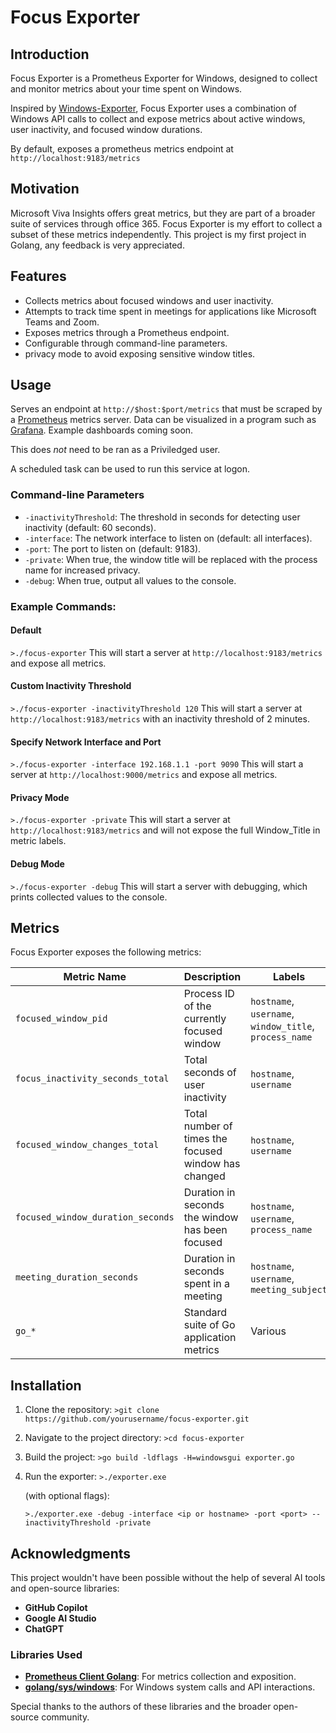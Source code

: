 # Focus Exporter

## Introduction

Focus Exporter is a Prometheus Exporter for Windows, designed to collect and monitor metrics about your time spent on Windows. 

Inspired by [Windows-Exporter](https://github.com/prometheus-community/windows_exporter), Focus Exporter uses a combination of Windows API calls to collect and expose metrics about active windows, user inactivity, and focused window durations.

By default, exposes a prometheus metrics endpoint at ```http://localhost:9183/metrics```

## Motivation

Microsoft Viva Insights offers great metrics, but they are part of a broader suite of services through office 365. Focus Exporter is my effort to collect a subset of these metrics independently. This project is my first project in Golang, any feedback is very appreciated. 

## Features

- Collects metrics about focused windows and user inactivity.
- Attempts to track time spent in meetings for applications like Microsoft Teams and Zoom.
- Exposes metrics through a Prometheus endpoint.
- Configurable through command-line parameters.
- privacy mode to avoid exposing sensitive window titles.

## Usage

Serves an endpoint at ```http://$host:$port/metrics``` that must be scraped by a [Prometheus](https://github.com/prometheus-community) metrics server. Data can be visualized in a program such as [Grafana](https://github.com/grafana/grafana). Example dashboards coming soon. 

This does _not_ need to be ran as a Priviledged user. 

A scheduled task can be used to run this service at logon. 

### Command-line Parameters

- `-inactivityThreshold`: The threshold in seconds for detecting user inactivity (default: 60 seconds).
- `-interface`: The network interface to listen on (default: all interfaces).
- `-port`: The port to listen on (default: 9183).
- `-private`: When true, the window title will be replaced with the process name for increased privacy.
- `-debug`: When true, output all values to the console.

### Example Commands:

#### Default

```>./focus-exporter``` This will start a server at ```http://localhost:9183/metrics``` and expose all metrics.

#### Custom Inactivity Threshold

```>./focus-exporter -inactivityThreshold 120``` This will start a server at ```http://localhost:9183/metrics``` with an inactivity threshold of 2 minutes. 

#### Specify Network Interface and Port

```>./focus-exporter -interface 192.168.1.1 -port 9090``` This will start a server at ```http://localhost:9000/metrics``` and expose all metrics.

#### Privacy Mode

```>./focus-exporter -private``` This will start a server at ```http://localhost:9183/metrics``` and will not expose the full Window_Title in metric labels.

#### Debug Mode

```>./focus-exporter -debug``` This will start a server with debugging, which prints collected values to the console. 

## Metrics

Focus Exporter exposes the following metrics:

| Metric Name                           | Description                                        | Labels                                   | Type    |
|---------------------------------------|----------------------------------------------------|------------------------------------------|---------|
| `focused_window_pid`                  | Process ID of the currently focused window         | `hostname`, `username`, `window_title`, `process_name` | Gauge   |
| `focus_inactivity_seconds_total`      | Total seconds of user inactivity                   | `hostname`, `username`                   | Counter |
| `focused_window_changes_total`        | Total number of times the focused window has changed | `hostname`, `username`                   | Counter |
| `focused_window_duration_seconds`     | Duration in seconds the window has been focused    | `hostname`, `username`, `process_name`   | Counter |
| `meeting_duration_seconds`            | Duration in seconds spent in a meeting             | `hostname`, `username`, `meeting_subject` | Counter |
| `go_*`                                | Standard suite of Go application metrics           | Various                                  | Various |



## Installation

1. Clone the repository:
    ```>git clone https://github.com/yourusername/focus-exporter.git```

2. Navigate to the project directory:
    ```>cd focus-exporter```

3. Build the project:
    ```>go build -ldflags -H=windowsgui exporter.go```

4. Run the exporter:
    ```>./exporter.exe```

   (with optional flags):
   
    ```>./exporter.exe -debug -interface <ip or hostname> -port <port> --inactivityThreshold -private```

## Acknowledgments

This project wouldn't have been possible without the help of several AI tools and open-source libraries:

- **GitHub Copilot**
- **Google AI Studio**
- **ChatGPT**

### Libraries Used

- **[Prometheus Client Golang](https://pkg.go.dev/github.com/prometheus/client_golang/prometheus)**: For metrics collection and exposition.
- **[golang/sys/windows](https://pkg.go.dev/golang.org/x/sys/windows)**: For Windows system calls and API interactions.

Special thanks to the authors of these libraries and the broader open-source community.


